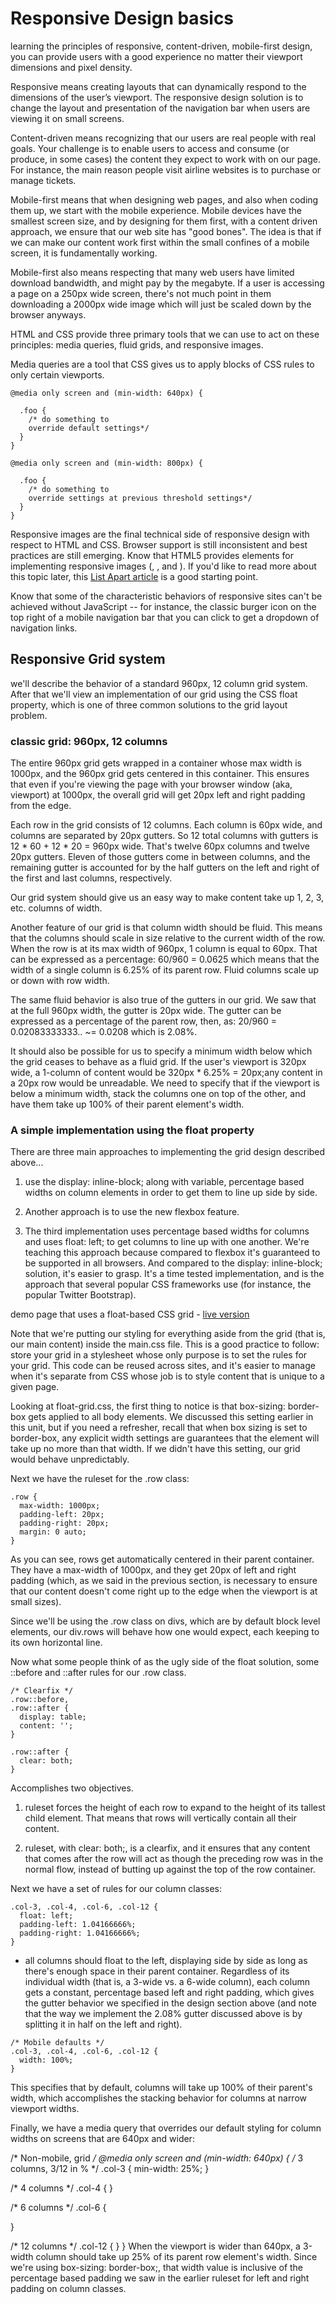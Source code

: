 # Responsive Design basics
learning the principles of responsive, content-driven, mobile-first design, you can provide users with a good experience no matter their viewport dimensions and pixel density.

Responsive means creating layouts that can dynamically respond to the dimensions of the user’s viewport. The responsive design solution is to change the layout and presentation of the navigation bar when users are viewing it on small screens. 

Content-driven means recognizing that our users are real people with real goals. Your challenge is to enable users to access and consume (or produce, in some cases) the content they expect to work with on our page. For instance, the main reason people visit airline websites is to purchase or manage tickets.

Mobile-first means that when designing web pages, and also when coding them up, we start with the mobile experience. Mobile devices have the smallest screen size, and by designing for them first, with a content driven approach, we ensure that our web site has "good bones". The idea is that if we can make our content work first within the small confines of a mobile screen, it is fundamentally working.

Mobile-first also means respecting that many web users have limited download bandwidth, and might pay by the megabyte. If a user is accessing a page on a 250px wide screen, there's not much point in them downloading a 2000px wide image which will just be scaled down by the browser anyways.

HTML and CSS provide three primary tools that we can use to act on these principles: media queries, fluid grids, and responsive images.
 
Media queries are a tool that CSS gives us to apply blocks of CSS rules to only certain viewports.

```
@media only screen and (min-width: 640px) {

  .foo {
    /* do something to
    override default settings*/
  }
}

@media only screen and (min-width: 800px) {

  .foo {
    /* do something to
    override settings at previous threshold settings*/
  }
}
```

Responsive images are the final technical side of responsive design with respect to HTML and CSS. Browser support is still inconsistent and best practices are still emerging. Know that HTML5 provides elements for implementing responsive images (<picture>, <sourceset>, and <sizes>). If you'd like to read more about this topic later, this [List Apart article](https://alistapart.com/article/responsive-images-in-practice) is a good starting point.

Know that some of the characteristic behaviors of responsive sites can't be achieved without JavaScript -- for instance, the classic burger icon on the top right of a mobile navigation bar that you can click to get a dropdown of navigation links.


## Responsive Grid system

we'll describe the behavior of a standard 960px, 12 column grid system. After that we'll view an implementation of our grid using the CSS float property, which is one of three common solutions to the grid layout problem. 

### classic grid: 960px, 12 columns

The entire 960px grid gets wrapped in a container whose max width is 1000px, and the 960px grid gets centered in this container. This ensures that even if you're viewing the page with your browser window (aka, viewport) at 1000px, the overall grid will get 20px left and right padding from the edge.

Each row in the grid consists of 12 columns. Each column is 60px wide, and columns are separated by 20px gutters. So 12 total columns with gutters is 12 * 60 + 12 * 20 = 960px wide. That's twelve 60px columns and twelve 20px gutters. Eleven of those gutters come in between columns, and the remaining gutter is accounted for by the half gutters on the left and right of the first and last columns, respectively.

Our grid system should give us an easy way to make content take up 1, 2, 3, etc. columns of width.

Another feature of our grid is that column width should be fluid. This means that the columns should scale in size relative to the current width of the row. When the row is at its max width of 960px, 1 column is equal to 60px. That can be expressed as a percentage: 60/960 = 0.0625 which means that the width of a single column is 6.25% of its parent row. Fluid columns scale up or down with row width.

The same fluid behavior is also true of the gutters in our grid. We saw that at the full 960px width, the gutter is 20px wide. The gutter can be expressed as a percentage of the parent row, then, as: 20/960 = 0.02083333333.. ~= 0.0208 which is 2.08%.

It should also be possible for us to specify a minimum width below which the grid ceases to behave as a fluid grid. If the user's viewport is 320px wide, a 1-column of content would be 320px * 6.25% = 20px;any content in a 20px row would be unreadable. We need to specify that if the viewport is below a minimum width, stack the columns one on top of the other, and have them take up 100% of their parent element's width.

### A simple implementation using the float property

There are three main approaches to implementing the grid design described above... 

1. use the display: inline-block; along with variable, percentage based widths on column elements in order to get them to line up side by side. 

2. Another approach is to use the new flexbox feature.

3. The third implementation uses percentage based widths for columns and uses float: left; to get columns to line up with one another. We're teaching this approach because compared to flexbox it's guaranteed to be supported in all browsers. And compared to the display: inline-block; solution, it's easier to grasp. It's a time tested implementation, and is the approach that several popular CSS frameworks use (for instance, the popular Twitter Bootstrap).

demo page that uses a float-based CSS grid - [live version](https://thinkful-ed.github.io/responsive-grid-example-and-challenge/)

Note that we're putting our styling for everything aside from the grid (that is, our main content) inside the main.css file. This is a good practice to follow: store your grid in a stylesheet whose only purpose is to set the rules for your grid. This code can be reused across sites, and it's easier to manage when it's separate from CSS whose job is to style content that is unique to a given page.

Looking at float-grid.css, the first thing to notice is that box-sizing: border-box gets applied to all body elements. We discussed this setting earlier in this unit, but if you need a refresher, recall that when box sizing is set to border-box, any explicit width settings are guarantees that the element will take up no more than that width. If we didn't have this setting, our grid would behave unpredictably.

Next we have the ruleset for the .row class:

```
.row {
  max-width: 1000px;
  padding-left: 20px;
  padding-right: 20px;
  margin: 0 auto;
}
```

As you can see, rows get automatically centered in their parent container. They have a max-width of 1000px, and they get 20px of left and right padding (which, as we said in the previous section, is necessary to ensure that our content doesn't come right up to the edge when the viewport is at small sizes).

Since we'll be using the .row class on divs, which are by default block level elements, our div.rows will behave how one would expect, each keeping to its own horizontal line.

Now what some people think of as the ugly side of the float solution, some ::before and ::after rules for our .row class.

```
/* Clearfix */
.row::before,
.row::after {
  display: table;
  content: '';
}

.row::after {
  clear: both;
}

```

Accomplishes two objectives.

1. ruleset forces the height of each row to expand to the height of its tallest child element. That means that rows will vertically contain all their content.

2. ruleset, with clear: both;, is a clearfix, and it ensures that any content that comes after the row will act as though the preceding row was in the normal flow, instead of butting up against the top of the row container.

Next we have a set of rules for our column classes:

```
.col-3, .col-4, .col-6, .col-12 {
  float: left;
  padding-left: 1.04166666%;
  padding-right: 1.04166666%;
}
```
- all columns should float to the left, displaying side by side as long as there's enough space in their parent container. Regardless of its individual width (that is, a 3-wide vs. a 6-wide column), each column gets a constant, percentage based left and right padding, which gives the gutter behavior we specified in the design section above (and note that the way we implement the 2.08% gutter discussed above is by splitting it in half on the left and right).

```
/* Mobile defaults */
.col-3, .col-4, .col-6, .col-12 {
  width: 100%;
}
```

This specifies that by default, columns will take up 100% of their parent's width, which accomplishes the stacking behavior for columns at narrow viewport widths.

Finally, we have a media query that overrides our default styling for column widths on screens that are 640px and wider:

/* Non-mobile, grid */
@media only screen and (min-width: 640px) {
  /* 3 columns, 3/12 in % */
  .col-3 {
    min-width: 25%;
  }

  /* 4 columns */
  .col-4 {
  }

  /* 6 columns */
  .col-6 {

  }

  /* 12 columns */
  .col-12 {
  }
}
When the viewport is wider than 640px, a 3-width column should take up 25% of its parent row element's width. Since we're using box-sizing: border-box;, that width value is inclusive of the percentage based padding we saw in the earlier ruleset for left and right padding on column classes.
